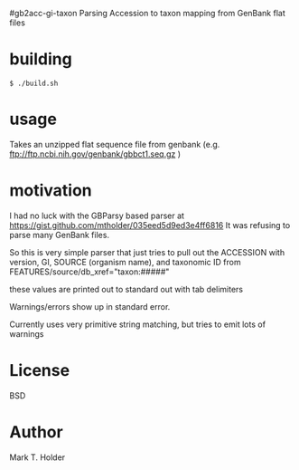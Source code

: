 #gb2acc-gi-taxon Parsing Accession to taxon mapping from GenBank flat files

# building

    $ ./build.sh

# usage

Takes an unzipped flat sequence file from genbank (e.g. ftp://ftp.ncbi.nih.gov/genbank/gbbct1.seq.gz )


# motivation

I had no luck with the GBParsy based parser at https://gist.github.com/mtholder/035eed5d9ed3e4ff6816
It was refusing to parse many GenBank files.

So this is very simple parser that just tries to pull out the 
    ACCESSION with version, 
    GI,
    SOURCE (organism name), and
    taxonomic ID from FEATURES/source/db_xref="taxon:#####"

these values are printed out to standard out with tab delimiters

Warnings/errors show up in standard error.

Currently uses very primitive string matching, but tries to emit lots of warnings 

# License
BSD
# Author
Mark T. Holder

